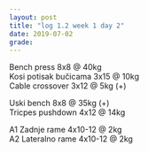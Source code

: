 ```yaml
---
layout: post
title: "log 1.2 week 1 day 2"
date: 2019-07-02
grade:
---
```


Bench press 8x8 @ 40kg   
Kosi potisak bučicama 3x15 @ 10kg   
Cable crossover 3x12 @ 5kg (+)   

Uski bench 8x8 @ 35kg (+)   
Tricpes pushdown 4x12 @ 14kg   

A1 Zadnje rame 4x10-12 @ 2kg  
A2 Lateralno rame 4x10-12 @ 2kg  
